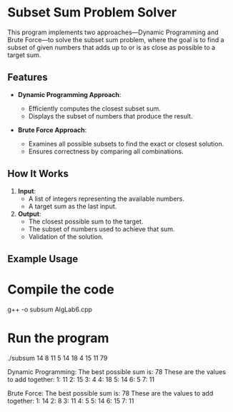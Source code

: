 # Subset Sum Problem Solver

This program implements two approaches—Dynamic Programming and Brute Force—to solve the subset sum problem, where the goal is to find a subset of given numbers that adds up to or is as close as possible to a target sum.

## Features
- **Dynamic Programming Approach**:
  - Efficiently computes the closest subset sum.
  - Displays the subset of numbers that produce the result.

- **Brute Force Approach**:
  - Examines all possible subsets to find the exact or closest solution.
  - Ensures correctness by comparing all combinations.

## How It Works
1. **Input**:
   - A list of integers representing the available numbers.
   - A target sum as the last input.
2. **Output**:
   - The closest possible sum to the target.
   - The subset of numbers used to achieve that sum.
   - Validation of the solution.

## Example Usage

# Compile the code
g++ -o subsum AlgLab6.cpp

# Run the program
./subsum 14 8 11 5 14 18 4 15 11 79

Dynamic Programming:
The best possible sum is: 78
These are the values to add together:
1: 11
2: 15
3: 4
4: 18
5: 14
6: 5
7: 11

Brute Force:
The best possible sum is: 78
These are the values to add together:
1: 14
2: 8
3: 11
4: 5
5: 14
6: 15
7: 11
